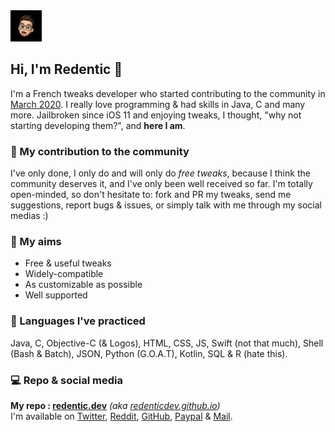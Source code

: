 <img src="https://github.com/RedenticDev/RedenticDev/blob/master/Me.png" width=50>

## Hi, I'm Redentic 👋
I'm a French tweaks developer who started contributing to the community in [March 2020](https://github.com/RedenticDev/SBColors). I really love programming & had skills in Java, C and many more. Jailbroken since iOS 11 and enjoying tweaks, I thought, "why not starting developing them?", and **here I am**.

### 🙌 My contribution to the community
I've only done, I only do and will only do *free tweaks*, because I think the community deserves it, and I've only been well received so far. I'm totally open-minded, so don't hesitate to: fork and PR my tweaks, send me suggestions, report bugs & issues, or simply talk with me through my social medias :)

### 🎯 My aims
- Free & useful tweaks
- Widely-compatible
- As customizable as possible
- Well supported

### 📖 Languages I've practiced
Java, C, Objective-C (& Logos), HTML, CSS, JS, Swift (not that much), Shell (Bash & Batch), JSON, Python (G.O.A.T), Kotlin, SQL & R (hate this).

### 💻 Repo & social media
**My repo : [redentic.dev](https://redentic.dev)** *(aka [redenticdev.github.io](https://github.com/RedenticDev/redenticdev.github.io))*  
I'm available on [Twitter](https://twitter.com/RedenticDev), [Reddit](https://www.reddit.com/user/redentic), [GitHub](https://github.com/RedenticDev), [Paypal](https://www.paypal.me/redenticdev) & [Mail](mailto:redenticdev@gmail.com).
